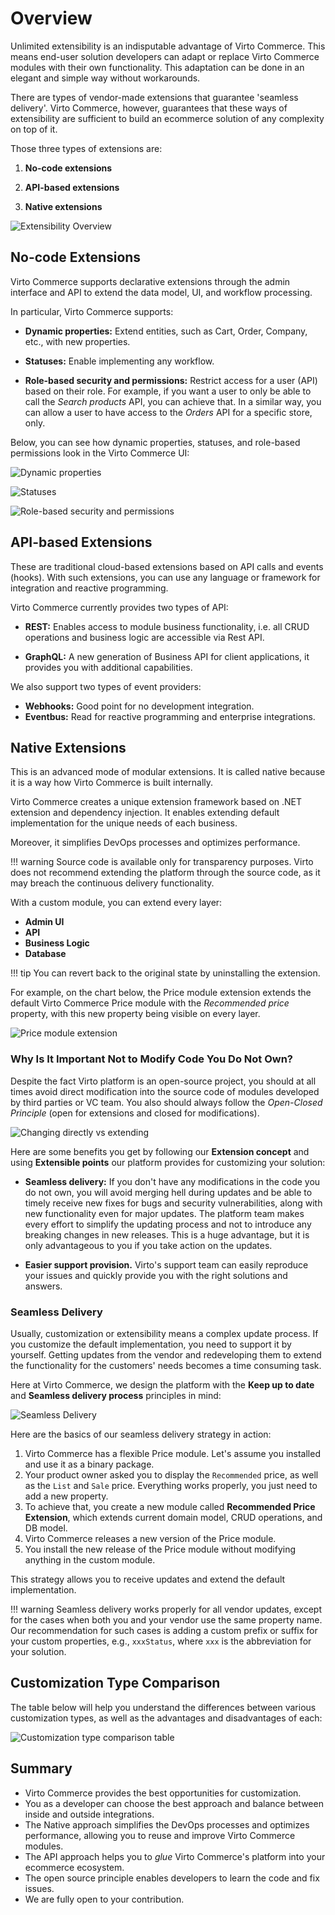 # Overview

Unlimited extensibility is an indisputable advantage of Virto Commerce. This means end-user solution developers can adapt or replace Virto Commerce modules with their own functionality. This adaptation can be done in an elegant and simple way without workarounds.

There are types of vendor-made extensions that guarantee 'seamless delivery'.  Virto Commerce, however, guarantees that these ways of extensibility are sufficient to build an ecommerce solution of any complexity on top of it.

Those three types of extensions are:
 
1. **No-code extensions** 
 
2. **API-based extensions** 
 
3. **Native extensions** 

![Extensibility Overview](media/01-extensibility-overview.png)

## No-code Extensions

Virto Commerce supports declarative extensions through the admin interface and API to extend the data model, UI, and workflow processing.

In particular, Virto Commerce supports:

+ **Dynamic properties:** Extend entities, such as Cart, Order, Company, etc., with new properties.

+ **Statuses:** Enable implementing any workflow.

+ **Role-based security and permissions:** Restrict access for a user (API) based on their role. For example, if you want a user to only be able to call the *Search products* API, you can achieve that. In a similar way, you can allow a user to have access to the *Orders* API for a specific store, only.

Below, you can see how dynamic properties, statuses, and role-based permissions look in the Virto Commerce UI:

![Dynamic properties](media/02-dynamic-properties.png)

![Statuses](media/03-statuses.png)

![Role-based security and permissions](media/04-role-based-permissions.png)

## API-based Extensions

These are traditional cloud-based extensions based on API calls and events (hooks). With such extensions, you can use any language or framework for integration and reactive programming. 

Virto Commerce currently provides two types of API:

+ **REST:** Enables access to module business functionality, i.e. all CRUD operations and business logic are accessible via Rest API.

+ **GraphQL:** A new generation of Business API for client applications, it provides you with additional capabilities. 

We also support two types of event providers:

+ **Webhooks:** Good point for no development integration.
+ **Eventbus:** Read for reactive programming and enterprise integrations.

## Native Extensions

This is an advanced mode of modular extensions. It is called native because it is a way how Virto Commerce is built internally. 

Virto Commerce creates a unique extension framework based on .NET extension and dependency injection. It enables extending default implementation for the unique needs of each business.

Moreover, it simplifies DevOps processes and optimizes performance.

!!! warning
    Source code is available only for transparency purposes. Virto does not recommend extending the platform through the source code, as it may breach the continuous delivery functionality.

With a custom module, you can extend every layer:

+ **Admin UI**
+ **API**
+ **Business Logic**
+ **Database**

!!! tip
    You can revert back to the original state by uninstalling the extension. 

For example, on the chart below, the Price module extension extends the default Virto Commerce Price module with the *Recommended price* property, with this new property being visible on every layer.

![Price module extension](media/05-price-extension-module.png)


### Why Is It Important Not to Modify Code You Do Not Own?

Despite the fact Virto platform is an open-source project, you should at all times avoid direct modification into the source code of modules developed by third parties or VC team. You also should always follow the *Open-Closed Principle* (open for extensions and closed for modifications).

![Changing directly vs extending](media/06-changing-source-code-vs-extending.png) 

Here are some benefits you get by following our **Extension concept** and using **Extensible points** our platform provides for customizing your solution:

+ **Seamless delivery:** If you don't have any modifications in the code you do not own, you will avoid merging hell during updates and be able to timely receive new fixes for bugs and security vulnerabilities, along with new functionality even for major updates. The platform team makes every effort to simplify the updating process and not to introduce any breaking changes in new releases. This is a huge advantage, but it is only advantageous to you if you take action on the updates.

+ **Easier support provision.** Virto's support team can easily reproduce your issues and quickly provide you with the right solutions and answers.

### Seamless Delivery 

Usually, customization or extensibility means a complex update process. If you customize the default implementation, you need to support it by yourself. Getting updates from the vendor and redeveloping them to extend the functionality for the customers' needs becomes a time consuming task.

Here at Virto Commerce, we design the platform with the **Keep up to date** and **Seamless delivery process** principles in mind:

![Seamless Delivery](media/07-seamless-delivery.png)

Here are the basics of our seamless delivery strategy in action:

1. Virto Commerce has a flexible Price module. Let's assume you installed and use it as a binary package.
1. Your product owner asked you to display the `Recommended` price, as well as the `List` and `Sale` price.
Everything works properly, you just need to add a new property.
1. To achieve that, you create a new module called **Recommended Price Extension**, which extends current domain model, CRUD operations, and DB model.
1. Virto Commerce releases a new version of the Price module.
1. You install the new release of the Price module without modifying anything in the custom module.

This strategy allows you to receive updates and extend the default implementation.

!!! warning
    Seamless delivery works properly for all vendor updates, except for the cases when both you and your vendor use the same property name. Our recommendation for such cases is adding a custom prefix or suffix for your custom properties, e.g., `xxxStatus`, where `xxx` is the abbreviation for your solution. 
  
## Customization Type Comparison
The table below will help you understand the differences between various customization types, as well as the advantages and disadvantages of each:

![Customization type comparison table](media/08-customization-type-comparison.png)

## Summary
+ Virto Commerce provides the best opportunities for customization. 
+ You as a developer can choose the best approach and balance between inside and outside integrations.
+ The Native approach simplifies the DevOps processes and optimizes performance, allowing you to reuse and improve Virto Commerce modules.
+ The API approach helps you to *glue* Virto Commerce's platform into your ecommerce ecosystem. 
+ The open source principle enables developers to learn the code and fix issues.
+ We are fully open to your contribution.

